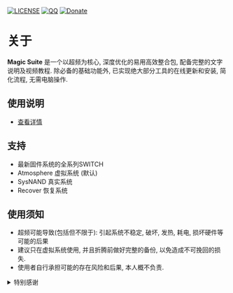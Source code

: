 [![LICENSE](https://img.shields.io/badge/License-CC_BY--NC--ND_4.0-%23DDDDDD?labelColor=%23393939)](https://creativecommons.org/licenses/by-nc-nd/4.0/deed.zh-hans) [![QQ](https://img.shields.io/badge/Q%E7%BE%A4-737375560-%233385d6?labelColor=%23393939)](https://qm.qq.com/q/RYsABoQpi0 '加入QQ群') [![Donate](https://img.shields.io/badge/%E7%88%B1%E5%8F%91%E7%94%B5-%E8%AF%B7%E6%88%91%E5%96%9D%E5%8F%AF%E4%B9%90-%23b01419?labelColor=%231e1e1e)](https://afdian.com/a/weizard/plan '请我喝可乐')

# 关于
**Magic Suite** 是一个以超频为核心, 深度优化的易用高效整合包, 配备完整的文字说明及视频教程. 
除必备的基础功能外, 已实现绝大部分工具的在线更新和安装, 简化流程, 无需电脑操作. 

## 使用说明
- [查看详情](https://www.cnblogs.com/we1zard/articles/18455163)

## 支持
- 最新固件系统的全系列SWITCH
- Atmosphere 虚拟系统 (默认)
- SysNAND 真实系统
- Recover 恢复系统

## 使用须知
- 超频可能导致(包括但不限于): 引起系统不稳定, 破坏, 发热, 耗电, 损坏硬件等可能的后果
- 建议只在虚拟系统使用, 并且折腾前做好完整的备份, 以免造成不可挽回的损失.
- 使用者自行承担可能的存在风险和后果, 本人概不负责.

<details>
<summary>特别感谢</summary>

- b0rd2dEAth
- b3711
- C.C.
- ChanseyIsTheBest
- CtC
- Efosamark
- lineon
- MasaGratoR
- meha
- DC社区: NSwitch 60FPS Cheats & Mods

</details>